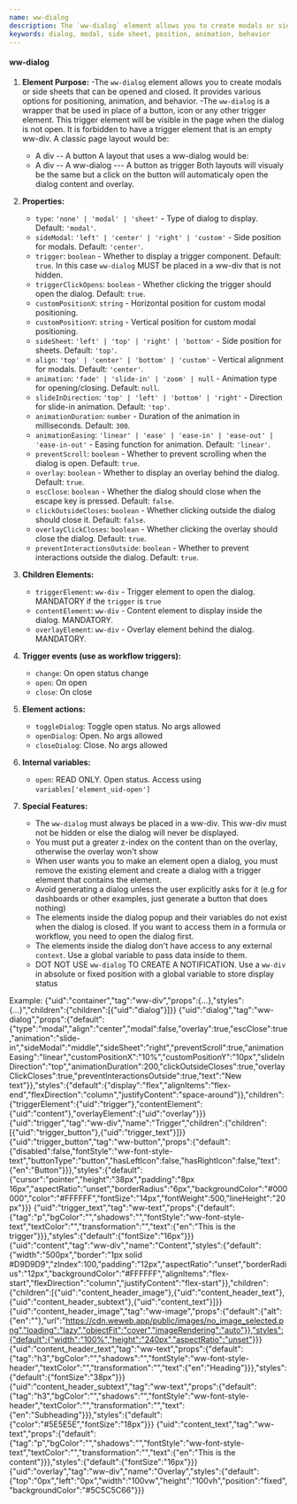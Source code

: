 ```yaml
---
name: ww-dialog
description: The `ww-dialog` element allows you to create modals or side sheets that can be opened and closed.
keywords: dialog, modal, side sheet, position, animation, behavior
---
```


#### ww-dialog

1. **Element Purpose:**
   -The `ww-dialog` element allows you to create modals or side sheets that can be opened and closed. It provides various options for positioning, animation, and behavior.
   -The `ww-dialog` is a wrapper that be used in place of a button, icon or any other trigger element. This trigger element will be visible in the page when the dialog is not open. It is forbidden to have a trigger element that is an empty ww-div.
   A classic page layout would be:
      - A div
        -- A button
   A layout that uses a ww-dialog would be:
      - A div
        -- A ww-dialog
           --- A button as trigger
   Both layouts will visualy be the same but a click on the button will automaticaly open the dialog content and overlay. 

3. **Properties:**
   - `type`: `'none' | 'modal' | 'sheet'` - Type of dialog to display. Default: `'modal'`.
   - `sideModal`: `'left' | 'center' | 'right' | 'custom'` - Side position for modals. Default: `'center'`.
   - `trigger`: `boolean` - Whether to display a trigger component. Default: `true`. In this case `ww-dialog` MUST be placed in a ww-div that is not hidden.
   - `triggerClickOpens`: `boolean` - Whether clicking the trigger should open the dialog. Default: `true`.
   - `customPositionX`: `string` - Horizontal position for custom modal positioning.
   - `customPositionY`: `string` - Vertical position for custom modal positioning.
   - `sideSheet`: `'left' | 'top' | 'right' | 'bottom'` - Side position for sheets. Default: `'top'`.
   - `align`: `'top' | 'center' | 'bottom' | 'custom'` - Vertical alignment for modals. Default: `'center'`.
   - `animation`: `'fade' | 'slide-in' | 'zoom' | null` - Animation type for opening/closing. Default: `null`.
   - `slideInDirection`: `'top' | 'left' | 'bottom' | 'right'` - Direction for slide-in animation. Default: `'top'`.
   - `animationDuration`: `number` - Duration of the animation in milliseconds. Default: `300`.
   - `animationEasing`: `'linear' | 'ease' | 'ease-in' | 'ease-out' | 'ease-in-out'` - Easing function for animation. Default: `'linear'`.
   - `preventScroll`: `boolean` - Whether to prevent scrolling when the dialog is open. Default: `true`.
   - `overlay`: `boolean` - Whether to display an overlay behind the dialog. Default: `true`.
   - `escClose`: `boolean` - Whether the dialog should close when the escape key is pressed. Default: `false`.
   - `clickOutsideCloses`: `boolean` - Whether clicking outside the dialog should close it. Default: `false`.
   - `overlayClickCloses`: `boolean` - Whether clicking the overlay should close the dialog. Default: `true`.
   - `preventInteractionsOutside`: `boolean` - Whether to prevent interactions outside the dialog. Default: `true`.

4. **Children Elements:**
   - `triggerElement`: `ww-div` - Trigger element to open the dialog. MANDATORY if the `trigger` is `true`
   - `contentElement`: `ww-div` - Content element to display inside the dialog. MANDATORY.
   - `overlayElement`: `ww-div` - Overlay element behind the dialog. MANDATORY.

5. **Trigger events (use as workflow triggers):**
   - `change`: On open status change
   - `open`: On open
   - `close`: On close

6. **Element actions:**
   - `toggleDialog`: Toggle open status. No args allowed
   - `openDialog`: Open. No args allowed
   - `closeDialog`: Close. No args allowed
  
7. **Internal variables:**
   - `open`: READ ONLY. Open status. Access using `variables['element_uid-open']`

8. **Special Features:**
   - The `ww-dialog` must always be placed in a ww-div. This ww-div must not be hidden or else the dialog will never be displayed.
   - You must put a greater z-index on the content than on the overlay, otherwise the overlay won't show
   - When user wants you to make an element open a dialog, you must remove the existing element and create a dialog with a trigger element that contains the element.
   - Avoid generating a dialog unless the user explicitly asks for it (e.g for dashboards or other examples, just generate a button that does nothing)
   - The elements inside the dialog popup and their variables do not exist when the dialog is closed. If you want to access them in a formula or workflow, you need to open the dialog first.
   - The elements inside the dialog don't have access to any external `context`. Use a global variable to pass data inside to them.
   - DOT NOT USE `ww-dialog` TO CREATE A NOTIFICATION. Use a `ww-div` in absolute or fixed position with a global variable to store display status
     
Example:
<elements>
{"uid":"container","tag":"ww-div","props":{...},"styles":{...}","children":{"children":[{"uid":"dialog"}]}}
{"uid":"dialog","tag":"ww-dialog","props":{"default":{"type":"modal","align":"center","modal":false,"overlay":true,"escClose":true,"animation":"slide-in","sideModal":"middle","sideSheet":"right","preventScroll":true,"animationEasing":"linear","customPositionX":"10%","customPositionY":"10px","slideInDirection":"top","animationDuration":200,"clickOutsideCloses":true,"overlayClickCloses":true,"preventInteractionsOutside":true,"text":"New text"}},"styles":{"default":{"display":"flex","alignItems":"flex-end","flexDirection":"column","justifyContent":"space-around"}},"children":{"triggerElement":{"uid":"trigger"},"contentElement":{"uid":"content"},"overlayElement":{"uid":"overlay"}}}
{"uid":"trigger","tag":"ww-div","name":"Trigger","children":{"children":[{"uid":"trigger_button"},{"uid":"trigger_text"}]}}
{"uid":"trigger_button","tag":"ww-button","props":{"default":{"disabled":false,"fontStyle":"ww-font-style-text","buttonType":"button","hasLeftIcon":false,"hasRightIcon":false,"text":{"en":"Button"}}},"styles":{"default":{"cursor":"pointer","height":"38px","padding":"8px 16px","aspectRatio":"unset","borderRadius":"6px","backgroundColor":"#000000","color":"#FFFFFF","fontSize":"14px","fontWeight":500,"lineHeight":"20px"}}}
{"uid":"trigger_text","tag":"ww-text","props":{"default":{"tag":"p","bgColor":"","shadows":"","fontStyle":"ww-font-style-text","textColor":"","transformation":"","text":{"en":"This is the trigger"}}},"styles":{"default":{"fontSize":"16px"}}}
{"uid":"content","tag":"ww-div","name":"Content","styles":{"default":{"width":"500px","border":"1px solid #D9D9D9","zIndex":100,"padding":"12px","aspectRatio":"unset","borderRadius":"12px","backgroundColor":"#FFFFFF","alignItems":"flex-start","flexDirection":"column","justifyContent":"flex-start"}},"children":{"children":[{"uid":"content_header_image"},{"uid":"content_header_text"},{"uid":"content_header_subtext"},{"uid":"content_text"}]}}
{"uid":"content_header_image","tag":"ww-image","props":{"default":{"alt":{"en":""},"url":"https://cdn.weweb.app/public/images/no_image_selected.png","loading":"lazy","objectFit":"cover","imageRendering":"auto"}},"styles":{"default":{"width":"100%","height":"240px","aspectRatio":"unset"}}}
{"uid":"content_header_text","tag":"ww-text","props":{"default":{"tag":"h3","bgColor":"","shadows":"","fontStyle":"ww-font-style-header","textColor":"","transformation":"","text":{"en":"Heading"}}},"styles":{"default":{"fontSize":"38px"}}}
{"uid":"content_header_subtext","tag":"ww-text","props":{"default":{"tag":"h3","bgColor":"","shadows":"","fontStyle":"ww-font-style-header","textColor":"","transformation":"","text":{"en":"Subheading"}}},"styles":{"default":{"color":"#5E5E5E","fontSize":"18px"}}}
{"uid":"content_text","tag":"ww-text","props":{"default":{"tag":"p","bgColor":"","shadows":"","fontStyle":"ww-font-style-text","textColor":"","transformation":"","text":{"en":"This is the content"}}},"styles":{"default":{"fontSize":"16px"}}}
{"uid":"overlay","tag":"ww-div","name":"Overlay","styles":{"default":{"top":"0px","left":"0px","width":"100vw","height":"100vh","position":"fixed","backgroundColor":"#5C5C5C66"}}}
</elements>
